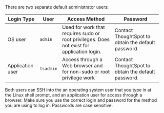 There are two separate default administrator users:

|Login Type|User|Access Method|Password|
|----------|----|-------------|--------|
|OS user|`admin`|Used for work that requires sudo or root privileges. Does not exist for application login.|Contact ThoughtSpot to obtain the default password.|
|Application user|`tsadmin`|Access through a Web browser and for non-sudo or root privilege work|Contact ThoughtSpot to obtain the default password. |

Both users can SSH into the an operating system user that you type in at the Linux shell prompt, and an application user for access through a browser. Make sure you use the correct login and password for the method you are using to log in. Passwords are case sensitive.
